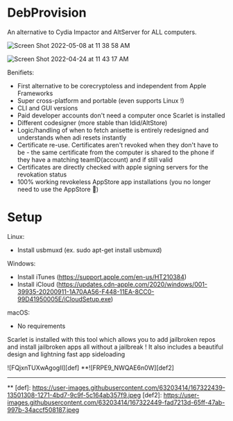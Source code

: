 # DebProvision
An alternative to Cydia Impactor and AltServer for ALL computers.

![Screen Shot 2022-05-08 at 11 38 58 AM](https://user-images.githubusercontent.com/63203414/167322320-9c29da0a-7624-4e20-bc04-9b5849095a17.png)

![Screen Shot 2022-04-24 at 11 43 17 AM](https://user-images.githubusercontent.com/63203414/167322256-181e5891-44fe-421a-ad85-7987cdbc87bd.png)

Benifiets:
- First alternative to be corecryptoless and independent from Apple Frameworks
- Super cross-platform and portable (even supports Linux !)
- CLI and GUI versions
- Paid developer accounts don't need a computer once Scarlet is installed
- Different codesigner (more stable than ldid/AltStore)
- Logic/handling of when to fetch anisette is entirely redesigned and understands when adi resets instantly
- Certificate re-use. Certificates aren't revoked when they don't have to be - the same certificate from the computer is shared to the phone if they have a matching teamID(account) and if still valid
- Certificates are directly checked with apple signing servers for the revokation status
- 100% working revokeless AppStore app installations (you no longer need to use the AppStore 🕺)

# Setup
Linux:
- Install usbmuxd (ex. sudo apt-get install usbmuxd)

Windows:
- Install iTunes (https://support.apple.com/en-us/HT210384)
- Install iCloud (https://updates.cdn-apple.com/2020/windows/001-39935-20200911-1A70AA56-F448-11EA-8CC0-99D41950005E/iCloudSetup.exe)

macOS:
- No requirements


Scarlet is installed with this tool which allows you to add jailbroken repos and install jailbroken apps all without a jailbreak !
It also includes a beautiful design and lightning fast app sideloading

![FQjxnTUXwAgogII][def]
**![FRPE9_NWQAE6n0W][def2]
****
**
[def]: https://user-images.githubusercontent.com/63203414/167322439-13501308-1271-4bd7-9c9f-5c164ab357f9.jpeg
[def2]: https://user-images.githubusercontent.com/63203414/167322449-fad7213d-65ff-47ab-997b-34accf508187.jpeg
 